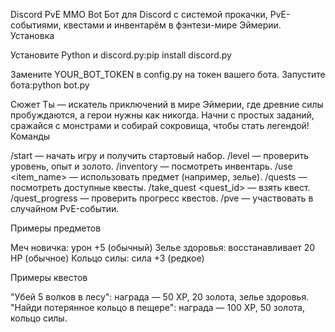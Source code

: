 Discord PvE MMO Bot
Бот для Discord с системой прокачки, PvE-событиями, квестами и инвентарём в фэнтези-мире Эймерии.
Установка

Установите Python и discord.py:pip install discord.py


Замените YOUR_BOT_TOKEN в config.py на токен вашего бота.
Запустите бота:python bot.py



Сюжет
Ты — искатель приключений в мире Эймерии, где древние силы пробуждаются, а герои нужны как никогда. Начни с простых заданий, сражайся с монстрами и собирай сокровища, чтобы стать легендой!
Команды

/start — начать игру и получить стартовый набор.
/level — проверить уровень, опыт и золото.
/inventory — посмотреть инвентарь.
/use <item_name> — использовать предмет (например, зелье).
/quests — посмотреть доступные квесты.
/take_quest <quest_id> — взять квест.
/quest_progress — проверить прогресс квестов.
/pve — участвовать в случайном PvE-событии.

Примеры предметов

Меч новичка: урон +5 (обычный)
Зелье здоровья: восстанавливает 20 HP (обычное)
Кольцо силы: сила +3 (редкое)

Примеры квестов

"Убей 5 волков в лесу": награда — 50 XP, 20 золота, зелье здоровья.
"Найди потерянное кольцо в пещере": награда — 100 XP, 50 золота, кольцо силы.
